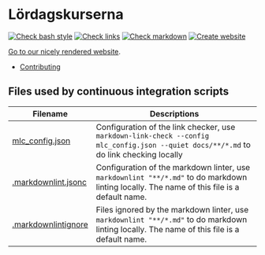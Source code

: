# Lördagskurserna

<!-- markdownlint-disable MD013 --><!-- Table rows must be put on one line, hence 80 chars is unavoidable -->

[![Check bash style](https://github.com/uppsala-makerspace/loerdagskurser/actions/workflows/check_bash_style.yaml/badge.svg?branch=master)](https://github.com/uppsala-makerspace/loerdagskurser/actions/workflows/check_bash_style.yaml)
[![Check links](https://github.com/uppsala-makerspace/loerdagskurser/actions/workflows/check_links.yaml/badge.svg?branch=master)](https://github.com/uppsala-makerspace/loerdagskurser/actions/workflows/check_links.yaml)
[![Check markdown](https://github.com/uppsala-makerspace/loerdagskurser/actions/workflows/check_markdown.yaml/badge.svg?branch=master)](https://github.com/uppsala-makerspace/loerdagskurser/actions/workflows/check_markdown.yaml)
[![Create website](https://github.com/uppsala-makerspace/loerdagskurser/actions/workflows/create_website.yaml/badge.svg?branch=master)](https://github.com/uppsala-makerspace/loerdagskurser/actions/workflows/create_website.yaml)

<!-- markdownlint-enable MD013 -->

[Go to our nicely rendered website](https://uppsala-makerspace.github.io/loerdagskurser/).

- [Contributing](docs/CONTRIBUTING.md)

## Files used by continuous integration scripts

<!-- markdownlint-disable MD013 --><!-- Table rows must be put on one line, hence 80 chars is unavoidable -->

Filename                                  |Descriptions
------------------------------------------|--------------------------------------------------------------------------------------------------------------------------------------
[mlc_config.json](mlc_config.json)        |Configuration of the link checker, use `markdown-link-check --config mlc_config.json --quiet docs/**/*.md` to do link checking locally
[.markdownlint.jsonc](.markdownlint.jsonc)|Configuration of the markdown linter, use `markdownlint "**/*.md"` to do markdown linting locally. The name of this file is a default name.
[.markdownlintignore](.markdownlintignore)|Files ignored by the markdown linter, use `markdownlint "**/*.md"` to do markdown linting locally. The name of this file is a default name.

<!-- markdownlint-enable MD013 -->
